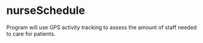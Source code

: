 # nurseSchedule
Program will use GPS activity tracking to assess the amount of staff needed to care for patients.
